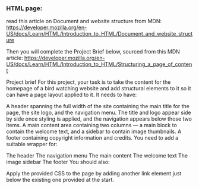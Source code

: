 ### HTML page:

read this article on Document and website structure from MDN: https://developer.mozilla.org/en-US/docs/Learn/HTML/Introduction_to_HTML/Document_and_website_structure

Then you will complete the Project Brief below, sourced from this MDN article: https://developer.mozilla.org/en-US/docs/Learn/HTML/Introduction_to_HTML/Structuring_a_page_of_content

Project brief
For this project, your task is to take the content for the homepage of a bird watching website and add structural elements to it so it can have a page layout applied to it. It needs to have:

A header spanning the full width of the site containing the main title for the page, the site logo, and the navigation menu. The title and logo appear side by side once styling is applied, and the navigation appears below those two items.
A main content area containing two columns — a main block to contain the welcome text, and a sidebar to contain image thumbnails.
A footer containing copyright information and credits.
You need to add a suitable wrapper for:

The header
The navigation menu
The main content
The welcome text
The image sidebar
The footer
You should also:

Apply the provided CSS to the page by adding another link element just below the existing one provided at the start.
